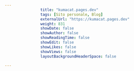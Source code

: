 ---
                title: "kumacat.pages.dev"
                tags: [Sito personale, Blog]
                externalUrl: "https://kumacat.pages.dev"
                weight: 831
                showDate: false
                showAuthor: false
                showReadingTime: false
                showEdit: false
                showLikes: false
                showViews: false
                layoutBackgroundHeaderSpace: false
                ---

